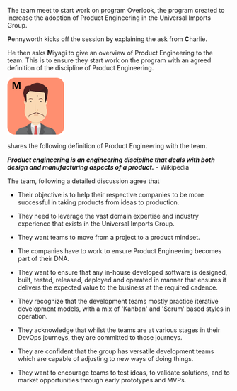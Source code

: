 
The team meet to start work on program Overlook, the program created to increase the adoption of Product Engineering in the Universal Imports Group.

**P**ennyworth kicks off the session by explaining the ask from **C**harlie.

He then asks **M**iyagi to give an overview of Product Engineering to the team. This is to ensure they start work on the program with an agreed definition of the discipline of Product Engineering.

![](../../assets/online-pe-dojo/pe-introduction/miyagi.png)

shares the following definition of Product Engineering with the team.

**_Product engineering is an engineering discipline that deals with both design and manufacturing aspects of a product._** - Wikipedia

The team, following a detailed discussion agree that

- Their objective is to help their respective companies to be more successful in taking products from ideas to production.

- They need to leverage the vast domain expertise and industry experience that exists in the Universal Imports Group.

- They want teams to move from a project to a product mindset.

- The companies have to work to ensure Product Engineering becomes part of their DNA.

- They want to ensure that any in-house developed software is designed, built, tested, released, deployed and operated in manner that ensures it delivers the expected value to the business at the required cadence.

- They recognize that the development teams mostly practice iterative development models, with a mix of 'Kanban' and 'Scrum' based styles in operation.

- They acknowledge that whilst the teams are at various stages in their DevOps journeys, they are committed to those journeys.

- They are confident that the group has versatile development teams which are capable of adjusting to new ways of doing things.

- They want to encourage teams to test ideas, to validate solutions, and to market opportunities through early prototypes and MVPs.
